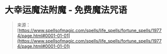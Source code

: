 <!--yml

category: 未分类

date: 2024-06-12 19:02:03

-->

# 大幸运魔法附魔 - 免费魔法咒语

> 来源：[https://www.spellsofmagic.com/spells/life_spells/fortune_spells/19774/page.html#0001-01-01](https://www.spellsofmagic.com/spells/life_spells/fortune_spells/19774/page.html#0001-01-01)
